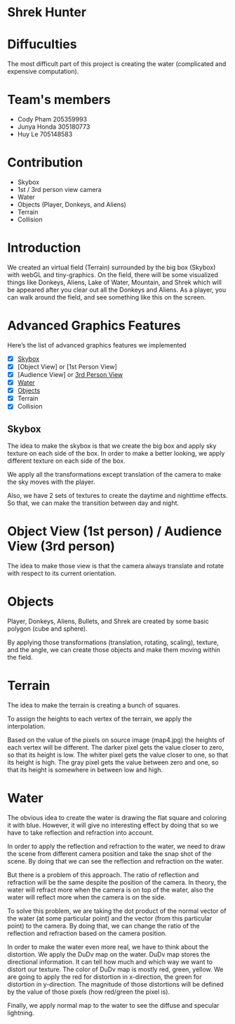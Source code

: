 # Shrek Hunter

# Diffuculties
The most difficult part of this project is creating the water (complicated and expensive computation).

# Team's members
- Cody Pham 205359993
- Junya Honda 305180773
- Huy Le 705148583

# Contribution
- Skybox
- 1st / 3rd person view camera
- Water
- Objects (Player, Donkeys, and Aliens)
- Terrain 
- Collision

# Introduction

We created an virtual field (Terrain) surrounded by the big box (Skybox) with webGL and tiny-graphics.
On the field, there will be some visualized things like Donkeys, Aliens, Lake of Water, Mountain,
and Shrek which will be appeared after you clear out all the Donkeys and Aliens. 
As a player, you can walk around the field, and see something like this on the screen.

# Advanced Graphics Features

Here’s the list of advanced graphics features we implemented

- [x] [Skybox](https://www.youtube.com/watch?v=_Ix5oN8eC1E&list=PLRIWtICgwaX0u7Rf9zkZhLoLuZVfUksDP&index=27)
- [x] [Object View] or [1st Person View]
- [x] [Audience View] or [3rd Person View](https://www.youtube.com/watch?v=PoxDDZmctnU&list=PLRIWtICgwaX0u7Rf9zkZhLoLuZVfUksDP&index=19&frags=pl%2Cwn>)
- [x] [Water](https://www.youtube.com/watch?v=HusvGeEDU_U&list=PLRIWtICgwaX23jiqVByUs0bqhnalNTNZh)
- [x] [Objects](http://learningthreejs.com/blog/2012/07/05/minecraft-character-in-webgl/)
- [x] Terrain
- [x] Collision

## Skybox
The idea to make the skybox is that we create the big box and apply sky texture on each side of the box.
In order to make a better looking, we apply different texture on each side of the box.

We apply all the transformations except translation of the camera to make the sky moves with the player.

Also, we have 2 sets of textures to create the daytime and nighttime effects.
So that, we can make the transition between day and night.

# Object View (1st person) / Audience View (3rd person)
The idea to make those view is that the camera always translate and rotate with respect to its current orientation.

# Objects
Player, Donkeys, Aliens, Bullets, and Shrek are created by some basic polygon (cube and sphere).

By applying those transformations (translation, rotating, scaling), texture, and the angle,
we can create those objects and make them moving within the field.

# Terrain
The idea to make the terrain is creating a bunch of squares.

To assign the heights to each vertex of the terrain, we apply the interpolation.

Based on the value of the pixels on source image (map4.jpg) the heights of each vertex will be different.
The darker pixel gets the value closer to zero, so that its height is low.
The whiter pixel gets the value closer to one, so that its height is high.
The gray pixel gets the value between zero and one, so that its height is somewhere in between low and high.

# Water
The obvious idea to create the water is drawing the flat square and coloring it with blue.
However, it will give no interesting effect by doing that so we have to take reflection and refraction into account.

In order to apply the reflection and refraction to the water, we need to draw the scene from different camera position
and take the snap shot of the scene. By doing that we can see the reflection and refraction on the water.

But there is a problem of this approach. The ratio of reflection and refraction will be the same despite the position
of the camera. In theory, the water will refract more when the camera is on top of the water, also the water will
reflect more when the camera is on the side.

To solve this problem, we are taking the dot product of the normal vector of the water (at some particular point) and
the vector (from this particular point) to the camera. By doing that, we can change the ratio of the reflection and 
refraction based on the camera position.

In order to make the water even more real, we have to think about the distortion. We apply the DuDv map on the water.
DuDv map stores the directional information. It can tell how much and which way we want to distort our texture.
The color of DuDv map is mostly red, green, yellow. We are going to apply the red for distortion in x-direction,
the green for distortion in y-direction. The magnitude of those distortions will be defined by the value of those pixels
(how red/green the pixel is).

Finally, we apply normal map to the water to see the diffuse and specular lightning.


